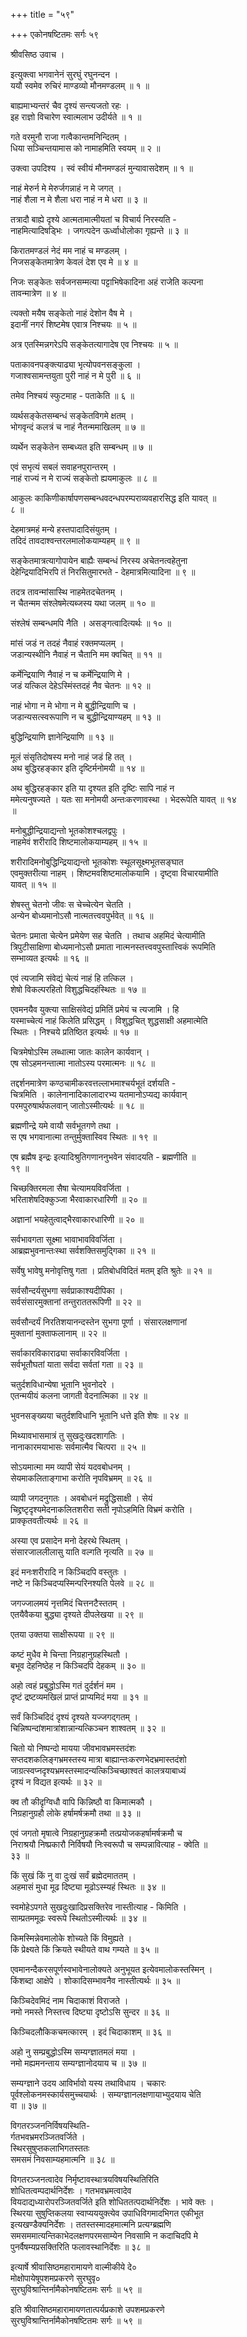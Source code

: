 +++
title = "५९"

+++
एकोनषष्टितमः सर्गः ५९   
  
श्रीवसिष्ठ उवाच ।  
  
इत्युक्त्वा भगवानेनं सुरघुं रघुनन्दन ।  
ययौ स्वमेव रुचिरं माण्डव्यो मौनमण्डलम् ॥ १ ॥  
  
बाह्यमाभ्यन्तरं चैव दृश्यं सन्त्यजतो रहः ।  
इह राज्ञो विचारेण स्वात्मलाभ उदीर्यते ॥ १ ॥  
  
गते वरमुनौ राजा गत्वैकान्तमनिन्दितम् ।  
धिया सञ्चिन्तयामास को नामाहमिति स्वयम् ॥ २ ॥  
  
उक्त्वा उपदिश्य । स्वं स्वीयं मौनमण्डलं मुन्यावासदेशम् ॥ १ ॥  
  
नाहं मेरुर्न मे मेरुर्जगन्नाहं न मे जगत् ।  
नाहं शैला न मे शैला धरा नाहं न मे धरा ॥ ३ ॥  
  
तत्रादौ बाह्ये दृश्ये आत्मतामात्मीयतां च विचार्य निरस्यति -   
नाहमित्यादिषड्भिः । जगत्पदेन ऊर्ध्वाधोलोका गृह्यन्ते ॥ ३ ॥  
  
किरातमण्डलं नेदं मम नाहं च मण्डलम् ।  
निजसङ्केतमात्रेण केवलं देश एव मे ॥ ४ ॥  
  
निजः सङ्केतः सर्वजनसम्मत्या पट्टाभिषेकादिना अहं राजेति कल्पना   
तावन्मात्रेण ॥ ४ ॥  
  
त्यक्तो मयैष सङ्केतो नाहं देशोन वैष मे ।  
इदानीं नगरं शिष्टमेष एवात्र निश्चयः ॥ ५ ॥  
  
अत्र एतस्मिन्नगरेऽपि सङ्केतत्यागादेष एव निश्चयः ॥ ५ ॥  
  
पताकावनपङ्क्त्याढ्या भृत्योपवनसङ्कुला ।  
गजाश्वसामन्तयुता पुरी नाहं न मे पुरी ॥ ६ ॥  
  
तमेव निश्चयं स्फुटमाह - पताकेति ॥ ६ ॥  
  
व्यर्थसङ्केतसम्बन्धं सङ्केतविगमे क्षतम् ।  
भोगवृन्दं कलत्रं च नाहं नैतन्ममाखिलम् ॥ ७ ॥  
  
व्यर्थेन सङ्केतेन सम्बध्यत इति सम्बन्धम् ॥ ७ ॥  
  
एवं सभृत्यं सबलं सवाहनपुरान्तरम् ।  
नाहं राज्यं न मे राज्यं सङ्केतो ह्ययमाकुलः ॥ ८ ॥  
  
आकुलः काकिणीकार्षापणसम्बन्धवदन्धपरम्पराव्यवहारसिद्ध इति यावत् ॥   
८ ॥  
  
देहमात्रमहं मन्ये हस्तपादादिसंयुतम् ।  
तदिदं तावदाश्वन्तरलमालोकयाम्यहम् ॥ ९ ॥  
  
सङ्केतमात्रत्यागोपायेन बाह्यैः सम्बन्धं निरस्य अचेतनत्वहेतुना   
देहेन्द्रियादिभिरपि तं निरसितुमारभते - देहमात्रमित्यादिना ॥ ९ ॥  
  
तदत्र तावन्मांसास्थि नाहमेतदचेतनम् ।  
न चैतन्मम संश्लेषमेत्यब्जस्य यथा जलम् ॥ १० ॥  
  
संश्लेषं सम्बन्धमपि नैति । असङ्गत्वादित्यर्थः ॥ १० ॥  
  
मांसं जडं न तदहं नैवाहं रक्तमप्यलम् ।  
जडान्यस्थीनि नैवाहं न चैतानि मम क्वचित् ॥ ११ ॥  
  
कर्मेन्द्रियाणि नैवाहं न च कर्मेन्द्रियाणि मे ।  
जडं यत्किल देहेऽस्मिंस्तदहं नैव चेतनः ॥ १२ ॥  
  
नाहं भोगा न मे भोगा न मे बुद्धीन्द्रियाणि च ।  
जडान्यसत्स्वरूपाणि न च बुद्धीन्द्रियाण्यहम् ॥ १३ ॥  
  
बुद्धिन्द्रियाणि ज्ञानेन्द्रियाणि ॥ १३ ॥  
  
मूलं संसृतिदोषस्य मनो नाहं जडं हि तत् ।  
अथ बुद्धिरहङ्कार इति दृष्टिर्मनोमयी ॥ १४ ॥  
  
अथ बुद्धिरहङ्कार इति या दृश्यत इति दृष्टिः सापि नाहं न   
ममेत्यनुषज्यते । यतः सा मनोमयी अन्तःकरणावस्था । भेदरूपेति यावत् ॥ १४   
॥  
  
मनोबुद्धीन्द्रियाद्यन्तो भूतकोशश्चलद्वपुः ।  
नाहमेवं शरीरादि शिष्टमालोकयाम्यहम् ॥ १५ ॥  
  
शरीरादिमनोबुद्धिन्द्रियाद्यन्तो भूतकोशः स्थूलसूक्ष्मभूतसङ्घात   
एवमुक्तरीत्या नाहम् । शिष्टमवशिष्टमालोकयामि । दृष्ट्वा विचारयामीति   
यावत् ॥ १५ ॥  
  
शेषस्तु चेतनो जीवः स चेच्चेत्येन चेतति ।  
अन्येन बोध्यमानोऽसौ नात्मतत्त्ववपुर्भवेत् ॥ १६ ॥  
  
चेतनः प्रमाता चेत्येन प्रमेयेण सह चेतति । तथाच अहमिदं चेत्यामीति   
त्रिपुटीसाक्षिणा बोध्यमानोऽसौ प्रमाता नात्मनस्तत्त्ववपुस्तात्त्विकं रूपमिति   
सम्भाव्यत इत्यर्थः ॥ १६ ॥  
  
एवं त्यजामि संवेद्यं चेत्यं नाहं हि तत्किल ।  
शेषो विकल्परहितो विशुद्धचिदहंस्थितः ॥ १७ ॥  
  
एवमनयैव युक्त्या साक्षिसंवेद्यं प्रमितिं प्रमेयं च त्यजामि । हि   
यस्माच्चेत्यं नाहं किलेति प्रसिद्धम् । विशुद्धचित् शुद्धसाक्षी अहमात्मेति   
स्थितः । निश्चये प्रतिष्ठित इत्यर्थः ॥ १७ ॥  
  
चित्रमेषोऽस्मि लब्धात्मा जातः कालेन कार्यवान् ।  
एष सोऽहमनन्तात्मा नातोऽस्य परमात्मनः ॥ १८ ॥  
  
तद्दर्शनमात्रेण कण्ठचामीकरवत्तल्लाभमाश्चर्यभूतं दर्शयति -   
चित्रमिति । कालेनानादिकालादारभ्य यतमानोऽप्यद्य कार्यवान्   
परमपुरुषार्थफलवान् जातोऽस्मीत्यर्थः ॥ १८ ॥  
  
ब्रह्मणीन्द्रे यमे वायौ सर्वभूतगणे तथा ।  
स एष भगवानात्मा तन्तुर्मुक्तास्विव स्थितः ॥ १९ ॥  
  
एष ब्रह्मैष इन्द्रः इत्यादिश्रुतिगणाननुभवेन संवादयति - ब्रह्मणीति ॥   
१९ ॥  
  
चिच्छक्तिरमला सैषा चेत्यामयविवर्जिता ।  
भरिताशेषदिक्कुञ्जा भैरवाकारधारिणी ॥ २० ॥  
  
अज्ञानां भयहेतुत्वाद्भैरवाकारधारिणी ॥ २० ॥  
  
सर्वभावगता सूक्ष्मा भावाभावविवर्जिता ।  
आब्रह्मभुवनान्तःस्था सर्वशक्तिसमुद्गिका ॥ २१ ॥  
  
सर्वेषु भावेषु मनोवृत्तिषु गता । प्रतिबोधविदितं मतम् इति श्रुतेः ॥ २१ ॥  
  
सर्वसौन्दर्यसुभगा सर्वप्राकाश्यदीपिका ।  
सर्वसंसारमुक्तानां तन्तुराततरूपिणी ॥ २२ ॥  
  
सर्वसौन्दर्यं निरतिशयानन्दस्तेन सुभगा पूर्णा । संसारलक्षणानां   
मुक्तानां मुक्ताफलानाम् ॥ २२ ॥  
  
सर्वाकारविकाराढ्या सर्वाकारविवर्जिता ।  
सर्वभूतौघतां याता सर्वदा सर्वतां गता ॥ २३ ॥  
  
चतुर्दशविधान्येषा भूतानि भुवनोदरे ।  
एतन्मयीयं कलना जागती वेदनात्मिका ॥ २४ ॥  
  
भुवनसङ्ख्यया चतुर्दशविधानि भूतानि धत्ते इति शेषः ॥ २४ ॥  
  
मिथ्यावभासमात्रं तु सुखदुःखदशागतिः ।  
नानाकारमयाभासः सर्वमात्मैव चित्परा ॥ २५ ॥  
  
सोऽयमात्मा मम व्यापी सेयं यदवबोधनम् ।  
सेयमाकलिताङ्गाभा करोति नृपविभ्रमम् ॥ २६ ॥  
  
व्यापी जगदनुगतः । अवबोधनं मद्रुद्धिसाक्षी । सेयं   
चिद्द्रष्टृदृश्यमेदनाकलितशरीरा सती नृपोऽहमिति विभ्रमं करोति ।   
प्राक्कृतवतीत्यर्थः ॥ २६ ॥  
  
अस्या एव प्रसादेन मनो देहरथे स्थितम् ।  
संसारजाललीलासु याति वल्गति नृत्यति ॥ २७ ॥  
  
इदं मनःशरीरादि न किञ्चिदपि वस्तुतः ।  
नष्टे न किञ्चिदप्यस्मिन्परिनश्यति पेलवे ॥ २८ ॥  
  
जगज्जालमयं नृत्तमिदं चित्तनटैस्ततम् ।  
एतयैवैकया बुद्ध्या दृश्यते दीपलेखया ॥ २९ ॥  
  
एतया उक्तया साक्षीरूपया ॥ २९ ॥  
  
कष्टं मुधैव मे चिन्ता निग्रहानुग्रहस्थितौ ।  
बभूव देहनिष्ठेह न किञ्चिदपि देहकम् ॥ ३० ॥  
  
अहो त्वहं प्रबुद्धोऽस्मि गतं दुर्दर्शनं मम ।  
दृष्टं द्रष्टव्यमखिलं प्राप्तं प्राप्यमिदं मया ॥ ३१ ॥  
  
सर्वं किञ्चिदिदं दृश्यं दृश्यते यज्जगद्गतम् ।  
चिन्निष्पन्दांशमात्रांशान्नान्यत्किञ्चन शाश्वतम् ॥ ३२ ॥  
  
चितो यो निष्पन्दो मायया जीवभावभ्रमस्तदंशः   
सप्तदशकलिङ्गभ्रमस्तस्य मात्रा बाह्यान्तःकरणभेदभ्रमास्तदंशो   
जाग्रत्स्वप्नदृश्यभ्रमस्तस्मादन्यत्किञ्चिच्छाश्वतं कालत्रयाबाध्यं   
दृश्यं न विद्यत इत्यर्थः ॥ ३२ ॥  
  
क्व तौ कीदृग्विधौ वापि किन्निष्ठौ वा किमात्मकौ ।  
निग्रहानुग्रहौ लोके हर्षामर्षक्रमौ तथा ॥ ३३ ॥  
  
एवं जगतो मृषात्वे निग्रहानुग्रहक्रमौ तत्प्रयोजकहर्षामर्षक्रमौ च   
निराश्रयौ निष्प्रकारौ निर्विषयौ निःस्वरूपौ च सम्पन्नावित्याह - क्वेति ॥   
३३ ॥  
  
किं सुखं किं नु वा दुःखं सर्वं ब्रह्मेदमाततम् ।  
अहमासं मुधा मूढ दिष्ट्या मूढोऽस्म्यहं स्थितः ॥ ३४ ॥  
  
स्वमोहेऽपगते सुखदुःखादिप्रसक्तिरेव नास्तीत्याह - किमिति ।   
साम्प्रतममूढः स्वरूपे स्थितोऽस्मीत्यर्थः ॥ ३४ ॥  
  
किमस्मिन्नेवमालोके शोच्यते किं विमुह्यते ।  
किं प्रेक्ष्यते किं क्रियते स्थीयते वाथ गम्यते ॥ ३५ ॥  
  
एवमानन्दैकरसपूर्णस्वभावेनालोक्यते अनुभूयत इत्येवमालोकस्तस्मिन् ।   
किंशब्दा आक्षेपे । शोकादिसम्भावनैव नास्तीत्यर्थः ॥ ३५ ॥  
  
किञ्चिदेवमिदं नाम चिदाकाशं विराजते ।  
नमो नमस्ते निस्तत्त्व दिष्ट्या दृष्टोऽसि सुन्दर ॥ ३६ ॥  
  
किञ्चिदलौकिकचमत्कारम् । इदं चिदाकाशम् ॥ ३६ ॥  
  
अहो नु सम्प्रबुद्धोऽस्मि सम्यग्ज्ञातमलं मया ।  
नमो मह्यमनन्ताय सम्यग्ज्ञानोदयाय च ॥ ३७ ॥  
  
सम्यग्ज्ञाने उदय आविर्भावो यस्य तथाविधाय । चकारः   
पूर्वश्लोकनमस्कार्यसमुच्चयार्थः । सम्यग्ज्ञानलक्षणायाभ्युदयाय चेति   
वा ॥ ३७ ॥  
  
विगतरञ्जननिर्विषयस्थिति-  
र्गतभवभ्रमरञ्जितवर्जिते ।  
स्थिरसुषुप्तकलाभिगतस्ततः  
समसमं निवसाम्यहमात्मनि ॥ ३८ ॥  
  
विगतरञ्जनत्वादेव निर्मृष्टावस्थात्रयविषयस्थितिरिति   
शोधितत्वम्पदार्थनिर्देशः । गतभवभ्रमत्वादेव   
वियदाद्यध्यारोपरञ्जितवर्जिते इति शोधिततत्पदार्थनिर्देशः । भावे क्तः ।   
स्थिरया सुषुप्तिकलया स्वाप्यययुक्त्येव उपाधिविगमादभिगत एकीभूत   
इत्यखण्डैक्यनिर्देशः । ततस्तस्मादहमात्मनि प्रत्यग्ब्रह्मणि   
समसममात्यन्तिकाभेदलक्षणपरमसाम्येन निवसामि न कदाचिदपि मे   
पुनर्वैषम्यप्रसक्तिरिति फलावस्थानिर्देशः ॥ ३८ ॥  
  
इत्यार्षे श्रीवासिष्ठमहारामायणे वाल्मीकीये दे०   
मोक्षोपायेषूपशमप्रकरणे सुरघुवृ०   
सुरघुविश्रान्तिर्नामैकोनषष्टितमः सर्गः ॥ ५९ ॥  
  
इति श्रीवासिष्ठमहारामायणतात्पर्यप्रकाशे उपशमप्रकरणे   
सुरघुविश्रान्तिर्नामैकोनषष्टितमः सर्गः ॥ ५९ ॥  
  
  